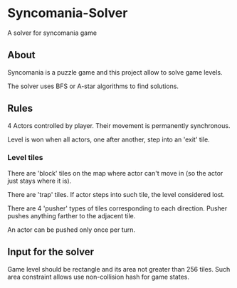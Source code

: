 # Syncomania-Solver
A solver for syncomania game

## About
Syncomania is a puzzle game and this project allow to solve game levels.

The solver uses BFS or A-star algorithms to find solutions.

## Rules
4 Actors controlled by player. Their movement is permanently synchronous.

Level is won when all actors, one after another, step into an 'exit' tile.

### Level tiles
There are 'block' tiles on the map where actor can't move in (so the actor just stays where it is).

There are 'trap' tiles. If actor steps into such tile, the level considered lost.

There are 4 'pusher' types of tiles corresponding to each direction. Pusher pushes anything farther to the adjacent tile.

An actor can be pushed only once per turn.

## Input for the solver
Game level should be rectangle and its area not greater than 256 tiles. Such area constraint allows use non-collision hash 
for game states.

